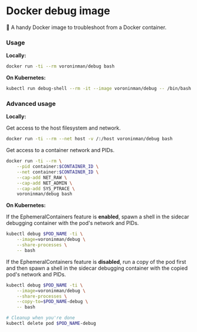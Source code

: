 # Docker debug image

🔧 A handy Docker image to troubleshoot from a Docker container.

### Usage

**Locally:**

```bash
docker run -ti --rm voroninman/debug bash
```

**On Kubernetes:**

```bash
kubectl run debug-shell --rm -it --image voroninman/debug -- /bin/bash
```

### Advanced usage

**Locally:**

Get access to the host filesystem and network.

```bash
docker run -ti --rm --net host -v /:/host voroninman/debug bash
```

Get access to a container network and PIDs.

```bash
docker run -ti --rm \
	--pid container:$CONTAINER_ID \
	--net container:$CONTAINER_ID \
	--cap-add NET_RAW \
	--cap-add NET_ADMIN \
	--cap-add SYS_PTRACE \
	voroninman/debug bash
```

**On Kubernetes:**

If the EphemeralContainers feature is **enabled**, spawn a shell in the sidecar
debugging container with the pod's network and PIDs.

```bash
kubectl debug $POD_NAME -ti \
	--image=voroninman/debug \
	--share-processes \
	-- bash
```

If the EphemeralContainers feature is **disabled**, run a copy of the pod first and then
spawn a shell in the sidecar debugging container with the copied pod's network and PIDs.

```bash
kubectl debug $POD_NAME -ti \
	--image=voroninman/debug \
	--share-processes \
	--copy-to=$POD_NAME-debug \
	-- bash

# Cleanup when you're done
kubectl delete pod $POD_NAME-debug
```
